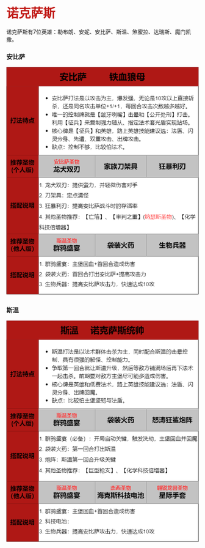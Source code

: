 ## <font color = #C11B17 face =kaiti size = 6>诺克萨斯 </font>
诺克萨斯有7位英雄：勒布朗、安妮、安比萨、斯温、煞蜜拉、达瑞斯、魔门凯撒。

### 安比萨
<img src="https://github.com/zeff163/stackedit-app-data/blob/master/file/%E6%B8%B8%E6%88%8F%E6%94%BB%E7%95%A5/LoR/%E5%9B%BE%E7%89%87/%E5%AE%89%E6%AF%94%E8%90%A8.png?raw=true">


### 斯温
<img src="https://github.com/zeff163/stackedit-app-data/blob/master/file/%E6%B8%B8%E6%88%8F%E6%94%BB%E7%95%A5/LoR/%E5%9B%BE%E7%89%87/%E6%96%AF%E6%B8%A9.png?raw=true">
<!--stackedit_data:
eyJoaXN0b3J5IjpbNDY4MTI2MzQ5LC0xNjUxMDAxNzE0LDE3Nz
Q5NDM5MDNdfQ==
-->